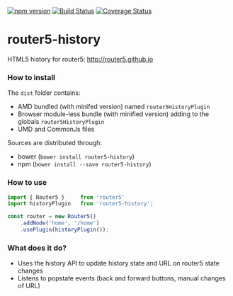 [![npm version](https://badge.fury.io/js/router5-history.svg)](https://badge.fury.io/js/router5-history)
[![Build Status](https://travis-ci.org/router5/router5-history.svg?branch=master)](https://travis-ci.org/router5/router5-history?branch=master)
[![Coverage Status](https://coveralls.io/repos/router5/router5-history/badge.svg?branch=master&service=github)](https://coveralls.io/github/router5/router5-history?branch=master)

# router5-history

HTML5 history for router5: http://router5.github.io

### How to install

The `dist` folder contains:
- AMD bundled (with minifed version) named `router5HistoryPlugin`
- Browser module-less bundle (with minified version) adding to the globals `router5HistoryPlugin`
- UMD and CommonJs files

Sources are distributed through:
- bower (`bower install router5-history`)
- npm (`bower install --save router5-history`)

### How to use

```javascript
import { Router5 }     from 'router5'
import historyPlugin   from 'router5-history';

const router = new Router5()
    .addNode('home', '/home')
    .usePlugin(historyPlugin());
```

### What does it do?

- Uses the history API to update history state and URL on router5 state changes
- Listens to popstate events (back and forward buttons, manual changes of URL)

